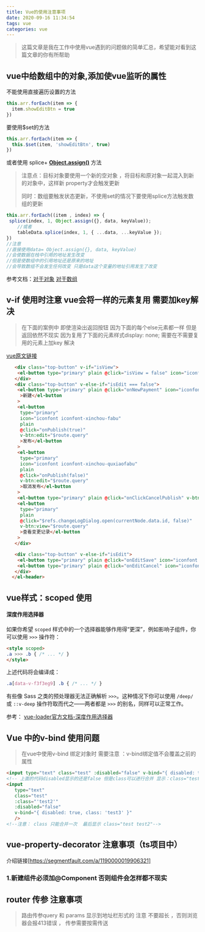```yaml
---
title: Vue的使用注意事项
date: 2020-09-16 11:34:54
tags: vue
categories: vue
---
```


> 这篇文章是我在工作中使用vue遇到的问题做的简单汇总，希望能对看到这篇文章的你有所帮助

## vue中给数组中的对象,添加使vue监听的属性  

不能使用直接遍历设置的方法

```js
this.arr.forEach(item => {
  item.showEditBtn = true
})
```

要使用$set的方法

```js
this.arr.forEach(item => {
  this.$set(item, 'showEditBtn', true)
})
```

或者使用  splice+  **[Object.assign()](https://developer.mozilla.org/zh-CN/docs/Web/JavaScript/Reference/Global_Objects/Object/assign)** 方法  

>注意点：目标对象要使用一个新的空对象 ，将目标和原对象一起混入到新的对象中，这样新 property才会触发更新
>
>同时：数组要触发状态更新，不使用set的情况下要使用splice方法触发数组的更新

```js
this.arr.forEach((item , index) => {
 splice(index, 1, Object.assign({}, data, keyValue));
    //或者
    tableData.splice(index, 1, { ...data, ...keyValue });
})
//注意
//直接使用data= Object.assign({}, data, keyValue)
//会使数据在栈中引用的地址发生改变
//但是使数组中的引用地址还是原来的地址
//会导致数组不会发生任何改变 只是data这个变量的地址引用发生了改变

```

参考文档：[对于对象](https://cn.vuejs.org/v2/guide/reactivity.html#对于对象) [对于数组](https://cn.vuejs.org/v2/guide/reactivity.html#对于数组)

## v-if 使用时注意 vue会将一样的元素复用 需要加key解决

>在下面的案例中 即使渲染出返回按钮 因为下面的每个else元素都一样 但是返回依然不现实 因为复用了下面的元素样式display: none;   需要在不需要复用的元素上加key 解决

[vue原文链接]([https://cn.vuejs.org/v2/guide/conditional.html#%E7%94%A8-key-%E7%AE%A1%E7%90%86%E5%8F%AF%E5%A4%8D%E7%94%A8%E7%9A%84%E5%85%83%E7%B4%A0](https://cn.vuejs.org/v2/guide/conditional.html#用-key-管理可复用的元素))

```html
   <div class="top-button" v-if="isView">
    <el-button type="primary" plain @click="isView = false" icon="iconfont iconfont-hcm-back">返回</el-button>
   </div>
   <div class="top-button" v-else-if="isEdit === false">
    <el-button type="primary" plain @click="onNewPayment" icon="iconfont iconfont-hcm-add" v-btn:edit="$route.query"
     >新建</el-button
    >
    <el-button
     type="primary"
     icon="iconfont iconfont-xinchou-fabu"
     plain
     @click="onPublish(true)"
     v-btn:edit="$route.query"
     >发布</el-button
    >
    <el-button
     type="primary"
     icon="iconfont iconfont-xinchou-quxiaofabu"
     plain
     @click="onPublish(false)"
     v-btn:edit="$route.query"
     >取消发布</el-button
    >
    <el-button type="primary" plain @click="onClickCancelPublish" v-btn:edit="$route.query">设置启动时间</el-button>
    <el-button
     type="primary"
     plain
     @click="$refs.changeLogDialog.open(currentNode.data.id, false)"
     v-btn:view="$route.query"
     >查看变更记录</el-button
    >
   </div>

   <div class="top-button" v-else-if="isEdit">
    <el-button type="primary" plain @click="onEditSave" icon="iconfont iconfont-hcm-save">保存</el-button>
    <el-button type="primary" plain @click="onEditCancel" icon="iconfont iconfont-hcm-delete">取消</el-button>
   </div>
  </el-header>
```

## vue样式：scoped 使用

#### 深度作用选择器

如果你希望 `scoped` 样式中的一个选择器能够作用得“更深”，例如影响子组件，你可以使用 `>>>` 操作符：

```html
<style scoped>
.a >>> .b { /* ... */ }
</style>
```

上述代码将会编译成：

```css
.a[data-v-f3f3eg9] .b { /* ... */ }
```

有些像 Sass 之类的预处理器无法正确解析 `>>>`。这种情况下你可以使用 `/deep/` 或 `::v-deep` 操作符取而代之——两者都是 `>>>` 的别名，同样可以正常工作。

参考： [vue-loader官方文档-深度作用选择器]([https://vue-loader.vuejs.org/zh/guide/scoped-css.html#%E6%B7%B1%E5%BA%A6%E4%BD%9C%E7%94%A8%E9%80%89%E6%8B%A9%E5%99%A8](https://vue-loader.vuejs.org/zh/guide/scoped-css.html#深度作用选择器))

## Vue 中的v-bind 使用问题

> 在vue中使用v-bind 绑定对象时 需要注意 ：v-bind绑定值不会覆盖之前的属性

```html
<input type="text" class="test" :disabled="false" v-bind="{ disabled: true, class: 'test3' }" />
<!-- 上面的代码disabled显示的还是false 但是class可以进行合并 显示：class="test test3" -->
<input 
   type="text" 
   class="test" 
   :class="'test2'" 
   :disabled="false" 
   v-bind="{ disabled: true, class: 'test3' }"
   />
<!--注意： class 只能合并一次  最后显示 class="test test2"-->
```

## vue-property-decorator  注意事项（ts项目中）

介绍链接[https://segmentfault.com/a/1190000019906321]

### 1.新建组件必须加@Component 否则组件会怎样都不现实

## router 传参 注意事项

>路由传参query 和 params 显示到地址栏形式的 注意 不要超长 ，否则浏览器会报413错误 ， 传参需要按需传送